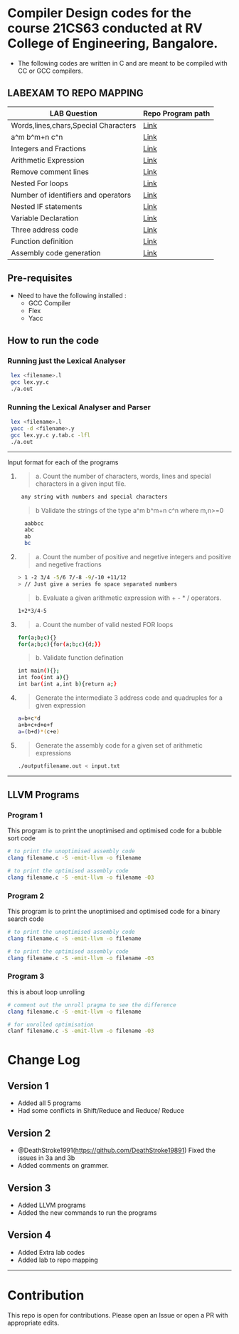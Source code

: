 # Compiler Design codes for the course 21CS63 conducted at RV College of Engineering, Bangalore.

- The following codes are written in C and are meant to be compiled with CC or GCC compilers.

## LABEXAM TO REPO MAPPING

| LAB Question                         | Repo Program path                                                                                  |
| ------------------------------------ | -------------------------------------------------------------------------------------------------- |
| Words,lines,chars,Special Characters | [Link](https://github.com/KTS-o7/Compiler-Design/blob/main/Prog1/Lex/lex.l)                        |
| a^m b^m+n c^n                        | [Link](https://github.com/KTS-o7/Compiler-Design/blob/main/Prog1/Yacc/yacc.y)                      |
| Integers and Fractions               | [Link](https://github.com/KTS-o7/Compiler-Design/blob/main/Prog2/Lex/lex.l)                        |
| Arithmetic Expression                | [Link](https://github.com/KTS-o7/Compiler-Design/blob/main/Prog2/Yacc/yacc.y)                      |
| Remove comment lines                 | [Link](https://github.com/KTS-o7/Compiler-Design/blob/main/Lab%20New%20Codes/commentRemover/lex.l) |
| Nested For loops                     | [Link](https://github.com/KTS-o7/Compiler-Design/blob/main/Prog3/a/lex.l)                          |
| Number of identifiers and operators  | [Link](https://github.com/KTS-o7/Compiler-Design/blob/main/Lab%20New%20Codes/keywordCount/lex.l)   |
| Nested IF statements                 | [Link](https://github.com/KTS-o7/Compiler-Design/blob/main/Lab%20New%20Codes/nestedIf/lex.l)       |
| Variable Declaration                 | [Link](https://github.com/KTS-o7/Compiler-Design/blob/main/Lab%20New%20Codes/declCount/lex.l)      |
| Three address code                   | [Link](https://github.com/KTS-o7/Compiler-Design/blob/main/Prog4/lex.l)                            |
| Function definition                  | [Link](https://github.com/KTS-o7/Compiler-Design/blob/main/Prog3/b/lex.l)                          |
| Assembly code generation             | [Link](https://github.com/KTS-o7/Compiler-Design/blob/main/Prog5/lex.l)                            |

## Pre-requisites

- Need to have the following installed :
  - GCC Compiler
  - Flex
  - Yacc

## How to run the code

### Running just the Lexical Analyser

```bash
 lex <filename>.l
 gcc lex.yy.c
 ./a.out
```

### Running the Lexical Analyser and Parser

```bash
 lex <filename>.l
 yacc -d <filename>.y
 gcc lex.yy.c y.tab.c -lfl
 ./a.out
```

---

Input format for each of the programs

1.  > a. Count the number of characters, words, lines and special characters in a given input file.
    ```bash
     any string with numbers and special characters
    ```
    > b Validate the strings of the type a^m b^m+n c^n where m,n>=0
    ```bash
      aabbcc
      abc
      ab
      bc
    ```
2.  > a. Count the number of positive and negetive integers and positive and negetive fractions

    ```bash
    > 1 -2 3/4 -5/6 7/-8 -9/-10 +11/12
    > // Just give a series fo space separated numbers
    ```

    > b. Evaluate a given arithmetic expression with + - \* / operators.

    ```bash
    1+2*3/4-5
    ```

3.  > a. Count the number of valid nested FOR loops
    ```bash
    for(a;b;c){}
    for(a;b;c){for(a;b;c){d;}}
    ```
    > b. Validate function defination
    ```bash
    int main(){};
    int foo(int a){}
    int bar(int a,int b){return a;}
    ```
4.  > Generate the intermediate 3 address code and quadruples for a given expression

    ```bash
    a=b+c*d
    a+b+c+d+e+f
    a=(b+d)*(c+e)
    ```

5.  > Generate the assembly code for a given set of arithmetic expressions

    ```bash
    ./outputfilename.out < input.txt
    ```

---

## LLVM Programs

### Program 1

This program is to print the unoptimised and optimised code for a bubble sort code

```bash
# to print the unoptimised assembly code
clang filename.c -S -emit-llvm -o filename

# to print the optimised assembly code
clang filename.c -S -emit-llvm -o filename -O3
```

### Program 2

This program is to print the unoptimised and optimised code for a binary search code

```bash
# to print the unoptimised assembly code
clang filename.c -S -emit-llvm -o filename

# to print the optimised assembly code
clang filename.c -S -emit-llvm -o filename -O3
```

### Program 3

this is about loop unrolling

```bash
# comment out the unroll pragma to see the difference
clang filename.c -S -emit-llvm -o filename

# for unrolled optimisation
clanf filename.c -S -emit-llvm -o filename -O3
```

# Change Log

## Version 1

- Added all 5 programs
- Had some conflicts in Shift/Reduce and Reduce/ Reduce

## Version 2

- @DeathStroke1991(https://github.com/DeathStroke19891) Fixed the issues in 3a and 3b
- Added comments on grammer.

## Version 3

- Added LLVM programs
- Added the new commands to run the programs

## Version 4

- Added Extra lab codes
- Added lab to repo mapping

---

# Contribution

This repo is open for contributions. Please open an Issue or open a PR with appropriate edits.
